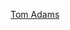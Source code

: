 [Tom Adams](https://www.oakville.ca/town-hall/mayor-council-administration/mayor-council/councillor-tom-adams/)